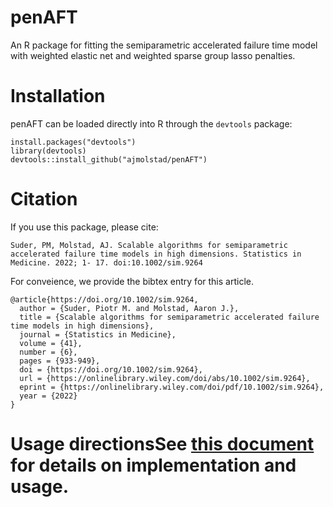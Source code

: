 # penAFT
An R package for fitting the semiparametric accelerated failure time model with weighted elastic net and weighted sparse group lasso penalties. 

# Installation
penAFT can be loaded directly into R through the `devtools` package:
```{r}
install.packages("devtools")
library(devtools)
devtools::install_github("ajmolstad/penAFT")
```
# Citation
If you use this package, please cite: 
```
Suder, PM, Molstad, AJ. Scalable algorithms for semiparametric accelerated failure time models in high dimensions. Statistics in Medicine. 2022; 1- 17. doi:10.1002/sim.9264
```
For conveience, we provide the bibtex entry for this article. 
```
@article{https://doi.org/10.1002/sim.9264,
  author = {Suder, Piotr M. and Molstad, Aaron J.},
  title = {Scalable algorithms for semiparametric accelerated failure time models in high dimensions},
  journal = {Statistics in Medicine},
  volume = {41},
  number = {6},
  pages = {933-949},
  doi = {https://doi.org/10.1002/sim.9264},
  url = {https://onlinelibrary.wiley.com/doi/abs/10.1002/sim.9264},
  eprint = {https://onlinelibrary.wiley.com/doi/pdf/10.1002/sim.9264},
  year = {2022}
}
```


# Usage directionsSee [this document](https://ajmolstad.github.io/docs/penAFT_Example.html) for details on implementation and usage. 

